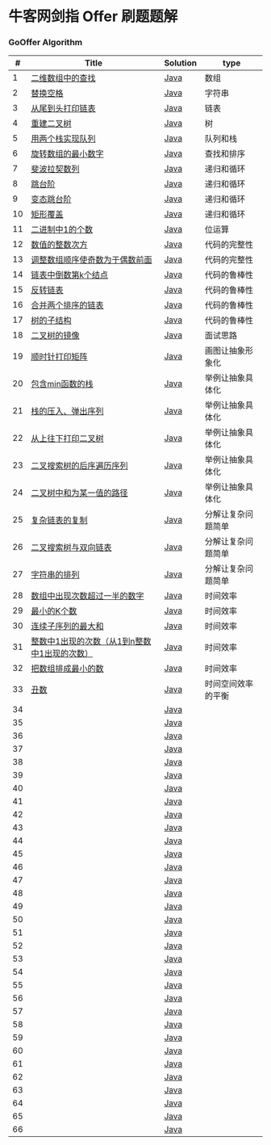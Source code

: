 牛客网剑指 Offer 刷题题解
========

### GoOffer Algorithm


| # | Title | Solution | type |
|---| ----- | -------- | ---------- |
|1|[二维数组中的查找](https://www.nowcoder.com/practice/abc3fe2ce8e146608e868a70efebf62e?tpId=13&tqId=11154&tPage=1&rp=1&ru=/ta/coding-interviews&qru=/ta/coding-interviews/question-ranking)| [Java](https://github.com/liuenci/GoOffer/blob/master/src/com/cier/one/T1.java)|数组|
|2|[替换空格](https://www.nowcoder.com/practice/4060ac7e3e404ad1a894ef3e17650423?tpId=13&tqId=11155&tPage=1&rp=1&ru=/ta/coding-interviews&qru=/ta/coding-interviews/question-ranking)| [Java](https://github.com/liuenci/GoOffer/blob/master/src/com/cier/one/T2.java)|字符串|
|3|[从尾到头打印链表](https://www.nowcoder.com/practice/d0267f7f55b3412ba93bd35cfa8e8035?tpId=13&tqId=11156&rp=1&ru=/ta/coding-interviews&qru=/ta/coding-interviews/question-ranking)| [Java](https://github.com/liuenci/GoOffer/blob/master/src/com/cier/one/T3.java)|链表|
|4|[重建二叉树](https://www.nowcoder.com/practice/8a19cbe657394eeaac2f6ea9b0f6fcf6?tpId=13&tqId=11157&rp=1&ru=/ta/coding-interviews&qru=/ta/coding-interviews/question-ranking)| [Java](https://github.com/liuenci/GoOffer/blob/master/src/com/cier/one/T4.java)|树|
|5|[用两个栈实现队列](https://www.nowcoder.com/practice/54275ddae22f475981afa2244dd448c6?tpId=13&tqId=11158&tPage=1&rp=1&ru=/ta/coding-interviews&qru=/ta/coding-interviews/question-ranking)| [Java](https://github.com/liuenci/GoOffer/blob/master/src/com/cier/one/T5.java)|队列和栈|
|6|[旋转数组的最小数字](https://www.nowcoder.com/practice/9f3231a991af4f55b95579b44b7a01ba?tpId=13&tqId=11159&rp=1&ru=/ta/coding-interviews&qru=/ta/coding-interviews/question-ranking)| [Java](https://github.com/liuenci/GoOffer/blob/master/src/com/cier/one/T6.java)|查找和排序|
|7|[斐波拉契数列](https://www.nowcoder.com/practice/c6c7742f5ba7442aada113136ddea0c3?tpId=13&tqId=11160&rp=1&ru=/ta/coding-interviews&qru=/ta/coding-interviews/question-ranking)| [Java](https://github.com/liuenci/GoOffer/blob/master/src/com/cier/one/T7.java)|递归和循环|
|8|[跳台阶](https://www.nowcoder.com/practice/8c82a5b80378478f9484d87d1c5f12a4?tpId=13&tqId=11161&rp=1&ru=/ta/coding-interviews&qru=/ta/coding-interviews/question-ranking)| [Java](https://github.com/liuenci/GoOffer/blob/master/src/com/cier/one/T8.java)|递归和循环|
|9|[变态跳台阶](https://www.nowcoder.com/practice/22243d016f6b47f2a6928b4313c85387?tpId=13&tqId=11162&rp=1&ru=/ta/coding-interviews&qru=/ta/coding-interviews/question-ranking)| [Java](https://github.com/liuenci/GoOffer/blob/master/src/com/cier/one/T9.java)|递归和循环|
|10|[矩形覆盖](https://www.nowcoder.com/practice/72a5a919508a4251859fb2cfb987a0e6?tpId=13&tqId=11163&rp=1&ru=/ta/coding-interviews&qru=/ta/coding-interviews/question-ranking)| [Java](https://github.com/liuenci/GoOffer/blob/master/src/com/cier/one/T10.java)|递归和循环|
|11|[二进制中1的个数]()| [Java](https://github.com/liuenci/GoOffer/blob/master/src/com/cier/one/T11.java)|位运算|
|12|[数值的整数次方]()| [Java](https://github.com/liuenci/GoOffer/blob/master/src/com/cier/one/T12.java)|代码的完整性|
|13|[调整数组顺序使奇数为于偶数前面]()| [Java](https://github.com/liuenci/GoOffer/blob/master/src/com/cier/one/T13.java)|代码的完整性|
|14|[链表中倒数第k个结点]()| [Java](https://github.com/liuenci/GoOffer/blob/master/src/com/cier/one/T14.java)|代码的鲁棒性|
|15|[反转链表]()| [Java](https://github.com/liuenci/GoOffer/blob/master/src/com/cier/one/T15.java)|代码的鲁棒性|
|16|[合并两个排序的链表]()| [Java](https://github.com/liuenci/GoOffer/blob/master/src/com/cier/one/T16.java)|代码的鲁棒性|
|17|[树的子结构]()| [Java](https://github.com/liuenci/GoOffer/blob/master/src/com/cier/one/T17.java)|代码的鲁棒性|
|18|[二叉树的镜像]()| [Java](https://github.com/liuenci/GoOffer/blob/master/src/com/cier/one/T18.java)|面试思路|
|19|[顺时针打印矩阵]()| [Java](https://github.com/liuenci/GoOffer/blob/master/src/com/cier/one/T19.java)|画图让抽象形象化|
|20|[包含min函数的栈]()| [Java](https://github.com/liuenci/GoOffer/blob/master/src/com/cier/one/T20.java)|举例让抽象具体化|
|21|[栈的压入、弹出序列]()| [Java](https://github.com/liuenci/GoOffer/blob/master/src/com/cier/one/T21.java)|举例让抽象具体化|
|22|[从上往下打印二叉树]()| [Java](https://github.com/liuenci/GoOffer/blob/master/src/com/cier/one/T22.java)|举例让抽象具体化|
|23|[二叉搜索树的后序遍历序列]()| [Java](https://github.com/liuenci/GoOffer/blob/master/src/com/cier/one/T23.java)|举例让抽象具体化|
|24|[二叉树中和为某一值的路径]()| [Java](https://github.com/liuenci/GoOffer/blob/master/src/com/cier/one/T24.java)|举例让抽象具体化|
|25|[复杂链表的复制]()| [Java](https://github.com/liuenci/GoOffer/blob/master/src/com/cier/one/T25.java)|分解让复杂问题简单|
|26|[二叉搜索树与双向链表]()| [Java](https://github.com/liuenci/GoOffer/blob/master/src/com/cier/one/T26.java)|分解让复杂问题简单|
|27|[字符串的排列]()| [Java](https://github.com/liuenci/GoOffer/blob/master/src/com/cier/one/T27.java)|分解让复杂问题简单|
|28|[数组中出现次数超过一半的数字]()| [Java](https://github.com/liuenci/GoOffer/blob/master/src/com/cier/one/T28.java)|时间效率|
|29|[最小的K个数]()| [Java](https://github.com/liuenci/GoOffer/blob/master/src/com/cier/one/T29.java)|时间效率|
|30|[连续子序列的最大和]()| [Java](https://github.com/liuenci/GoOffer/blob/master/src/com/cier/one/T30.java)|时间效率|
|31|[整数中1出现的次数（从1到n整数中1出现的次数）]()| [Java](https://github.com/liuenci/GoOffer/blob/master/src/com/cier/one/T31.java)|时间效率|
|32|[把数组排成最小的数]()| [Java](https://github.com/liuenci/GoOffer/blob/master/src/com/cier/one/T32.java)|时间效率|
|33|[丑数]()| [Java](https://github.com/liuenci/GoOffer/blob/master/src/com/cier/one/T33.java)|时间空间效率的平衡|
|34|[]()| [Java](https://github.com/liuenci/GoOffer/blob/master/src/com/cier/one/T34.java)||
|35|[]()| [Java](https://github.com/liuenci/GoOffer/blob/master/src/com/cier/one/T35.java)||
|36|[]()| [Java](https://github.com/liuenci/GoOffer/blob/master/src/com/cier/one/T36.java)||
|37|[]()| [Java](https://github.com/liuenci/GoOffer/blob/master/src/com/cier/one/T37.java)||
|38|[]()| [Java](https://github.com/liuenci/GoOffer/blob/master/src/com/cier/one/T38.java)||
|39|[]()| [Java](https://github.com/liuenci/GoOffer/blob/master/src/com/cier/one/T39.java)||
|40|[]()| [Java](https://github.com/liuenci/GoOffer/blob/master/src/com/cier/one/T40.java)||
|41|[]()| [Java](https://github.com/liuenci/GoOffer/blob/master/src/com/cier/one/T41.java)||
|42|[]()| [Java](https://github.com/liuenci/GoOffer/blob/master/src/com/cier/one/T42.java)||
|43|[]()| [Java](https://github.com/liuenci/GoOffer/blob/master/src/com/cier/one/T43.java)||
|44|[]()| [Java](https://github.com/liuenci/GoOffer/blob/master/src/com/cier/one/T44.java)||
|45|[]()| [Java](https://github.com/liuenci/GoOffer/blob/master/src/com/cier/one/T45.java)||
|46|[]()| [Java](https://github.com/liuenci/GoOffer/blob/master/src/com/cier/one/T46.java)||
|47|[]()| [Java](https://github.com/liuenci/GoOffer/blob/master/src/com/cier/one/T47.java)||
|48|[]()| [Java](https://github.com/liuenci/GoOffer/blob/master/src/com/cier/one/T48.java)||
|49|[]()| [Java](https://github.com/liuenci/GoOffer/blob/master/src/com/cier/one/T49.java)||
|50|[]()| [Java](https://github.com/liuenci/GoOffer/blob/master/src/com/cier/one/T50.java)||
|51|[]()| [Java](https://github.com/liuenci/GoOffer/blob/master/src/com/cier/one/T51.java)||
|52|[]()| [Java](https://github.com/liuenci/GoOffer/blob/master/src/com/cier/one/T52.java)||
|53|[]()| [Java](https://github.com/liuenci/GoOffer/blob/master/src/com/cier/one/T53.java)||
|54|[]()| [Java](https://github.com/liuenci/GoOffer/blob/master/src/com/cier/one/T54.java)||
|55|[]()| [Java](https://github.com/liuenci/GoOffer/blob/master/src/com/cier/one/T55.java)||
|56|[]()| [Java](https://github.com/liuenci/GoOffer/blob/master/src/com/cier/one/T56.java)||
|57|[]()| [Java](https://github.com/liuenci/GoOffer/blob/master/src/com/cier/one/T57.java)||
|58|[]()| [Java](https://github.com/liuenci/GoOffer/blob/master/src/com/cier/one/T58.java)||
|59|[]()| [Java](https://github.com/liuenci/GoOffer/blob/master/src/com/cier/one/T59.java)||
|60|[]()| [Java](https://github.com/liuenci/GoOffer/blob/master/src/com/cier/one/T60.java)||
|61|[]()| [Java](https://github.com/liuenci/GoOffer/blob/master/src/com/cier/one/T61.java)||
|62|[]()| [Java](https://github.com/liuenci/GoOffer/blob/master/src/com/cier/one/T62.java)||
|63|[]()| [Java](https://github.com/liuenci/GoOffer/blob/master/src/com/cier/one/T63.java)||
|64|[]()| [Java](https://github.com/liuenci/GoOffer/blob/master/src/com/cier/one/T64.java)||
|65|[]()| [Java](https://github.com/liuenci/GoOffer/blob/master/src/com/cier/one/T65.java)||
|66|[]()| [Java](https://github.com/liuenci/GoOffer/blob/master/src/com/cier/one/T66.java)||
